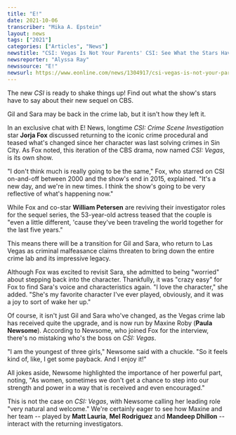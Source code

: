 ```yaml
---
title: "E!"
date: 2021-10-06
transcriber: "Mika A. Epstein"
layout: news
tags: ["2021"]
categories: ["Articles", "News"]
newstitle: "CSI: Vegas Is Not Your Parents' CSI: See What the Stars Have to Say About the Sequel Series"
newsreporter: "Alyssa Ray"
newssource: "E!"
newsurl: https://www.eonline.com/news/1304917/csi-vegas-is-not-your-parents-csi-see-what-the-stars-have-to-say-about-the-sequel-series
---
```


The new _CSI_ is ready to shake things up! Find out what the show's stars have to say about their new sequel on CBS.

Gil and Sara may be back in the crime lab, but it isn't how they left it.

In an exclusive chat with E! News, longtime _CSI: Crime Scene Investigation_ star **Jorja Fox** discussed returning to the iconic crime procedural and teased what's changed since her character was last solving crimes in Sin City. As Fox noted, this iteration of the CBS drama, now named _CSI: Vegas_, is its own show.

"I don't think much is really going to be the same," Fox, who starred on CSI on-and-off between 2000 and the show's end in 2015, explained. "It's a new day, and we're in new times. I think the show's going to be very reflective of what's happening now."

While Fox and co-star **William Petersen** are reviving their investigator roles for the sequel series, the 53-year-old actress teased that the couple is "even a little different, 'cause they've been traveling the world together for the last five years."

This means there will be a transition for Gil and Sara, who return to Las Vegas as criminal malfeasance claims threaten to bring down the entire crime lab and its impressive legacy.

Although Fox was excited to revisit Sara, she admitted to being "worried" about stepping back into the character. Thankfully, it was "crazy easy" for Fox to find Sara's voice and characteristics again. "I love the character," she added. "She's my favorite character I've ever played, obviously, and it was a joy to sort of wake her up."

Of course, it isn't just Gil and Sara who've changed, as the Vegas crime lab has received quite the upgrade, and is now run by Maxine Roby (**Paula Newsome**). According to Newsome, who joined Fox for the interview, there's no mistaking who's the boss on _CSI: Vegas_.

"I am the youngest of three girls," Newsome said with a chuckle. "So it feels kind of, like, I get some payback. And I enjoy it!"

All jokes aside, Newsome highlighted the importance of her powerful part, noting, "As women, sometimes we don't get a chance to step into our strength and power in a way that is received and even encouraged."

This is not the case on _CSI: Vegas_, with Newsome calling her leading role "very natural and welcome." We're certainly eager to see how Maxine and her team -- played by **Matt Lauria**, **Mel Rodriguez** and **Mandeep Dhillon** -- interact with the returning investigators.
